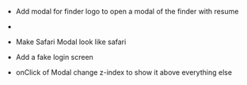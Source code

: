 <!-- - Add iFrame modal to safari logo  -->

- Add modal for finder logo to open a modal of the finder with resume
- <!-- - Make the modals draggable around the desktop -->
- Make Safari Modal look like safari

- Add a fake login screen
- onClick of Modal change z-index to show it above everything else
